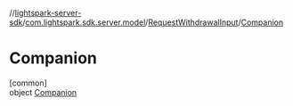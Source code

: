 //[lightspark-server-sdk](../../../../index.md)/[com.lightspark.sdk.server.model](../../index.md)/[RequestWithdrawalInput](../index.md)/[Companion](index.md)

# Companion

[common]\
object [Companion](index.md)
